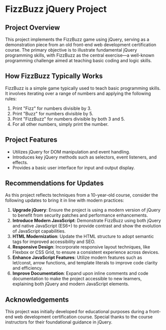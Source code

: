 # FizzBuzz jQuery Project

## Project Overview
This project implements the FizzBuzz game using jQuery, serving as a demonstration piece from an old front-end web development certification course. The primary objective is to illustrate fundamental jQuery programming skills, with FizzBuzz as the central exercise—a well-known programming challenge aimed at teaching basic coding and logic skills.

## How FizzBuzz Typically Works
FizzBuzz is a simple game typically used to teach basic programming skills. It involves iterating over a range of numbers and applying the following rules:
1. Print "Fizz" for numbers divisible by 3.
2. Print "Buzz" for numbers divisible by 5.
3. Print "FizzBuzz" for numbers divisible by both 3 and 5.
4. For all other numbers, simply print the number.

## Project Features
- Utilizes jQuery for DOM manipulation and event handling.
- Introduces key jQuery methods such as selectors, event listeners, and effects.
- Provides a basic user interface for input and output display.
  
## Recommendations for Updates
As this project reflects techniques from a 10-year-old course, consider the following updates to bring it in line with modern practices:

1. **Upgrade jQuery**: Ensure the project is using a modern version of jQuery to benefit from security patches and performance enhancements.
2. **Introduce Modern JavaScript**: Demonstrate FizzBuzz using both jQuery and native JavaScript (ES6+) to provide contrast and show the evolution of JavaScript capabilities.
3. **HTML Modernization**: Update the HTML structure to adopt semantic tags for improved accessibility and SEO.
4. **Responsive Design**: Incorporate responsive layout techniques, like Flexbox or CSS Grid, to ensure a consistent experience across devices.
5. **Enhance JavaScript Features**: Utilize modern features such as let/const, arrow functions, and template literals to improve code clarity and efficiency.
6. **Improve Documentation**: Expand upon inline comments and code documentation to make the project accessible to new learners, explaining both jQuery and modern JavaScript elements.

## Acknowledgements
This project was initially developed for educational purposes during a front-end web development certification course. Special thanks to the course instructors for their foundational guidance in jQuery.

